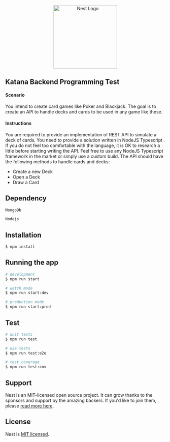 <p align="center">
  <a href="http://nestjs.com/" target="blank"><img src="https://nestjs.com/img/logo-small.svg" width="200" alt="Nest Logo" /></a>
</p>

## Katana Backend Programming Test

#### Scenario
You intend to create card games like Poker and Blackjack. The goal is to create an API to handle decks and cards to be used in any game like
these.
#### Instructions
You are required to provide an implementation of REST API to simulate a deck of cards.
You need to provide a solution written in NodeJS Typescript . If you do not feel too comfortable with the language, it is OK to research a little
before starting writing the API. Feel free to use any NodeJS Typescript framework in the market or simply use a custom build.
The API should have the following methods to handle cards and decks:

* Create a new Deck
* Open a Deck
* Draw a Card



## Dependency

```bash
MongoDb

Nodejs
```

## Installation

```bash
$ npm install
```

## Running the app

```bash
# development
$ npm run start

# watch mode
$ npm run start:dev

# production mode
$ npm run start:prod
```

## Test

```bash
# unit tests
$ npm run test

# e2e tests
$ npm run test:e2e

# test coverage
$ npm run test:cov
```

## Support

Nest is an MIT-licensed open source project. It can grow thanks to the sponsors and support by the amazing backers. If you'd like to join them, please [read more here](https://docs.nestjs.com/support).

## License

Nest is [MIT licensed](LICENSE).
